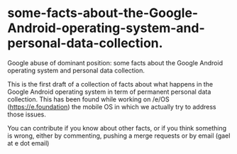 # some-facts-about-the-Google-Android-operating-system-and-personal-data-collection.

Google abuse of dominant position: some facts about the Google Android operating system and personal data collection.

This is the first draft of a collection of facts about what happens in the Google Android operating system in term of permanent personal data collection. This has been found while working on /e/OS (https://e.foundation) the mobile OS in which we actually try to address those issues. 

You can contribute if you know about other facts, or if you think something is wrong, either by commenting, pushing a merge requests or by email (gael at e dot email)

